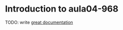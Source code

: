 # Introduction to aula04-968

TODO: write [great documentation](http://jacobian.org/writing/what-to-write/)
